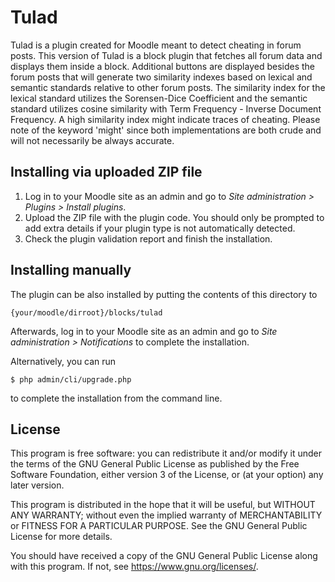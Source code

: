 # Tulad #

Tulad is a plugin created for Moodle meant to detect cheating in forum posts. This version of Tulad is a block plugin that fetches all forum data and displays them inside a block. Additional buttons are displayed besides the forum posts that will generate two similarity indexes based on lexical and semantic standards relative to other forum posts. The similarity index for the lexical standard utilizes the Sorensen-Dice Coefficient and the semantic standard utilizes cosine similarity with Term Frequency - Inverse Document Frequency. A high similarity index might indicate traces of cheating. Please note of the keyword 'might' since both implementations are both crude and will not necessarily be always accurate.


## Installing via uploaded ZIP file ##

1. Log in to your Moodle site as an admin and go to _Site administration >
   Plugins > Install plugins_.
2. Upload the ZIP file with the plugin code. You should only be prompted to add
   extra details if your plugin type is not automatically detected.
3. Check the plugin validation report and finish the installation.

## Installing manually ##

The plugin can be also installed by putting the contents of this directory to

    {your/moodle/dirroot}/blocks/tulad

Afterwards, log in to your Moodle site as an admin and go to _Site administration >
Notifications_ to complete the installation.

Alternatively, you can run

    $ php admin/cli/upgrade.php

to complete the installation from the command line.

## License ##

This program is free software: you can redistribute it and/or modify it under
the terms of the GNU General Public License as published by the Free Software
Foundation, either version 3 of the License, or (at your option) any later
version.

This program is distributed in the hope that it will be useful, but WITHOUT ANY
WARRANTY; without even the implied warranty of MERCHANTABILITY or FITNESS FOR A
PARTICULAR PURPOSE.  See the GNU General Public License for more details.

You should have received a copy of the GNU General Public License along with
this program.  If not, see <https://www.gnu.org/licenses/>.

